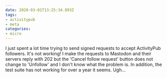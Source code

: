 ```yaml
---
date: 2020-03-01T13:25:34.893Z
tags:
- activitypub
- meta
categories:
- micro
---
```


I just spent a lot time trying to send signed requests to accept ActivityPub followers. It's not working! I make the requests to Mastodon and their servers reply with 202 but the 'Cancel follow request' button does not change to 'Unfollow' and I don't know what the problem is. In addition, the test suite has not working for over a year it seems. Ugh...
